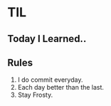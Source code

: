 # TIL

## Today I Learned..

## Rules

1. I do commit everyday. 
2. Each day better than the last.
3. Stay Frosty.
